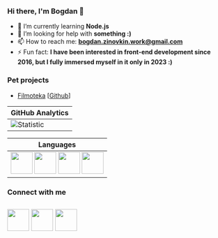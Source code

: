 
### Hi there, I'm Bogdan 👋

- 🌱 I’m currently learning **Node.js**
- 🤔 I’m looking for help with **something :)**
- 📫 How to reach me: **bogdan.zinovkin.work@gmail.com**
- ⚡ Fun fact: **I have been interested in front-end development since 2016, but I fully immersed myself in it only in 2023 :)**
### Pet projects 
- [Filmoteka](https://bodia123.github.io/Filmoteka-react/) [[Github](https://github.com/Bodia123/Filmoteka-react)]

| **GitHub Analytics** |
|---------------|
| ![Statistic](https://github-readme-stats.vercel.app/api/top-langs/?username=bodia123&layout=compact&theme=github_dark&border_color=1d1d1f&card_width=400) |


| **Languages** |
|---------------|
| <img src="https://user-images.githubusercontent.com/96209694/197349404-84265127-4f0e-4c09-870c-b8fa2aa1fdde.png" style="width:50px; height:50px"> <img src="https://user-images.githubusercontent.com/96209694/197349416-a35cbd14-1553-49d3-b4e1-43c50f50bb7e.png" style="width:50px; height:50px"> <img src="https://user-images.githubusercontent.com/96209694/197349421-fe45089b-2d88-4c5a-bc91-84cec9f67fd0.png" style="width:50px; height:50px"> <img src="https://user-images.githubusercontent.com/96209694/197349430-7ebc6bc6-feec-4442-bc84-d78dd70f4595.png" style="width:50px; height:50px"> |

### Connect with me
[<img src="https://user-images.githubusercontent.com/96209694/197349837-9a197b23-2a08-4c01-92b9-22c9cfca6faa.png" style="width:50px; height:50px" >](https://github.com/bodia123)
[<img src="https://user-images.githubusercontent.com/96209694/197349355-31009bb6-8171-4533-adf5-2d1f60d00230.png" style="width:50px; height:50px" >](https://www.linkedin.com/in/zinovkin/)
[<img src="https://user-images.githubusercontent.com/96209694/197350945-d92dab8d-5075-4a38-9065-25325ba8cac4.png" style="width:50px; height:50px" >](mailto:bogdan.zinovkin.work@gmail.com@gmail.com)
---
